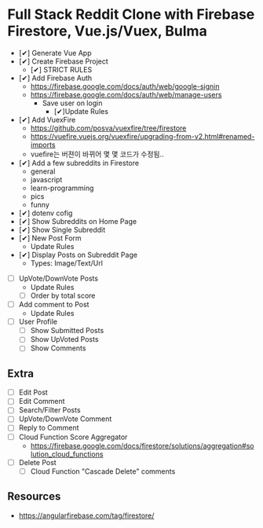# Full Stack Reddit Clone with Firebase Firestore, Vue.js/Vuex, Bulma

* [✔] Generate Vue App
* [✔] Create Firebase Project
  * [✔] STRICT RULES
* [✔] Add Firebase Auth
  * https://firebase.google.com/docs/auth/web/google-signin
  * https://firebase.google.com/docs/auth/web/manage-users
    * Save user on login
      * [✔]Update Rules
* [✔] Add VuexFire
  * https://github.com/posva/vuexfire/tree/firestore
  * https://vuefire.vuejs.org/vuexfire/upgrading-from-v2.html#renamed-imports
  * vuefire는 버젼이 바뀌어 몇 몇 코드가 수정됨..
* [✔] Add a few subreddits in Firestore
  * general
  * javascript
  * learn-programming
  * pics
  * funny
* [✔] dotenv cofig
* [✔] Show Subreddits on Home Page
* [✔] Show Single Subreddit
* [✔] New Post Form
  * Update Rules
* [✔] Display Posts on Subreddit Page
  * Types: Image/Text/Url
* [ ] UpVote/DownVote Posts
  * Update Rules
  * [ ] Order by total score
* [ ] Add comment to Post
  * Update Rules
* [ ] User Profile
  * [ ] Show Submitted Posts
  * [ ] Show UpVoted Posts
  * [ ] Show Comments

## Extra
* [ ] Edit Post
* [ ] Edit Comment
* [ ] Search/Filter Posts
* [ ] UpVote/DownVote Comment
* [ ] Reply to Comment
* [ ] Cloud Function Score Aggregator
  * https://firebase.google.com/docs/firestore/solutions/aggregation#solution_cloud_functions
* [ ] Delete Post
  * [ ] Cloud Function "Cascade Delete" comments

## Resources

* https://angularfirebase.com/tag/firestore/